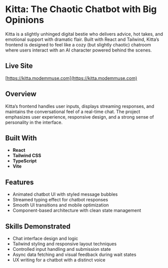 # Kitta: The Chaotic Chatbot with Big Opinions

Kitta is a slightly unhinged digital bestie who delivers advice, hot takes, and emotional support with dramatic flair. Built with React and Tailwind, Kitta’s frontend is designed to feel like a cozy (but slightly chaotic) chatroom where users interact with an AI character powered behind the scenes.

## Live Site
[https://kitta.modemmuse.com](https://kitta.modemmuse.com)

## Overview
Kitta’s frontend handles user inputs, displays streaming responses, and maintains the conversational feel of a real-time chat. The project emphasizes user experience, responsive design, and a strong sense of personality in the interface.


## Built With
- **React**
- **Tailwind CSS**
- **TypeScript**
- **Vite**

## Features
- Animated chatbot UI with styled message bubbles
- Streamed typing effect for chatbot responses
- Smooth UI transitions and mobile optimization
- Component-based architecture with clean state management

## Skills Demonstrated
- Chat interface design and logic
- Tailwind styling and responsive layout techniques
- Controlled input handling and submission state
- Async data fetching and visual feedback during wait states
- UX writing for a chatbot with a distinct voice
